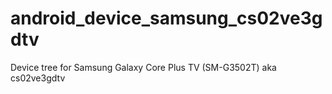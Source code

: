 # android_device_samsung_cs02ve3gdtv
Device tree for Samsung Galaxy Core Plus TV (SM-G3502T) aka cs02ve3gdtv 
